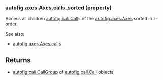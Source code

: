### [autofig](autofig.md).[axes](autofig.axes.md).[Axes](autofig.axes.Axes.md).calls_sorted (property)




Access all children [autofig.call.Call](autofig.call.Call.md)s of the [autofig.axes.Axes](autofig.axes.Axes.md) sorted
in z-order.

See also:

* [autofig.axes.Axes.calls](autofig.axes.Axes.calls.md)

Returns
-----------
* [autofig.call.CallGroup](autofig.call.CallGroup.md) of [autofig.call.Call](autofig.call.Call.md) objects

